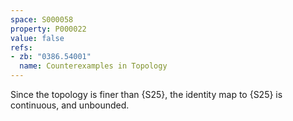 ```yaml
---
space: S000058
property: P000022
value: false
refs:
- zb: "0386.54001"
  name: Counterexamples in Topology
---
```


Since the topology is finer than {S25},
the identity map to {S25} is continuous, and unbounded.

